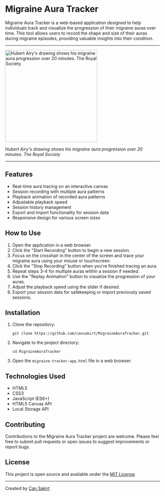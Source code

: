 # Migraine Aura Tracker

Migraine Aura Tracker is a web-based application designed to help individuals track and visualize the progression of their migraine auras over time. This tool allows users to record the shape and size of their auras during migraine episodes, providing valuable insights into their condition.

---
<img src="https://github.com/cansakirt/MigraineAuraTracker/assets/3201154/a142d2cb-2bfe-4d94-8114-f2af76775c47" alt="Hubert Airy's drawing shows his migraine aura progression over 20 minutes. The Royal Society" width="300"/>

*Hubert Airy's drawing shows his migraine aura progression over 20 minutes. The Royal Society*

---

## Features

- Real-time aura tracing on an interactive canvas
- Session recording with multiple aura patterns
- Playback animation of recorded aura patterns
- Adjustable playback speed
- Session history management
- Export and import functionality for session data
- Responsive design for various screen sizes

## How to Use

1. Open the application in a web browser.
2. Click the "Start Recording" button to begin a new session.
3. Focus on the crosshair in the center of the screen and trace your migraine aura using your mouse or touchscreen.
4. Click the "Stop Recording" button when you're finished tracing an aura.
5. Repeat steps 3-4 for multiple auras within a session if needed.
6. Use the "Replay Animation" button to visualize the progression of your auras.
7. Adjust the playback speed using the slider if desired.
8. Export your session data for safekeeping or import previously saved sessions.

## Installation

1. Clone the repository:
   ```
   git clone https://github.com/cansakirt/MigraineAuraTracker.git
   ```
2. Navigate to the project directory:
   ```
   cd MigraineAuraTracker
   ```
3. Open the `migraine-tracker-app.html` file in a web browser.

## Technologies Used

- HTML5
- CSS3
- JavaScript (ES6+)
- HTML5 Canvas API
- Local Storage API

## Contributing

Contributions to the Migraine Aura Tracker project are welcome. Please feel free to submit pull requests or open issues to suggest improvements or report bugs.

## License

This project is open source and available under the [MIT License](LICENSE).

---

Created by [Can Sakirt](https://github.com/cansakirt)
